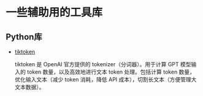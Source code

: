 # 一些辅助用的工具库

## Python库

- [tiktoken](https://github.com/openai/tiktoken) 

    tiktoken 是 OpenAI 官方提供的 tokenizer（分词器）。用于计算 GPT 模型输入的 token 数量，以及高效地进行文本 token 处理。包括计算 token 数量，优化输入文本（减少 token 消耗，降低 API 成本），切割长文本（方便管理大文本数据）。
